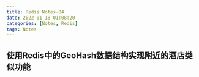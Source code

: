 ```yaml
---
title: Redis Notes-04
date: 2022-01-18 01:08:20
categories: [Notes, Redis]
tags: Notes
---
```


## 使用Redis中的GeoHash数据结构实现附近的酒店类似功能


